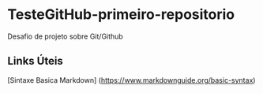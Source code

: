 # TesteGitHub-primeiro-repositorio
Desafio de projeto sobre Git/Github

## Links Úteis 
[Sintaxe Basica Markdown] (https://www.markdownguide.org/basic-syntax)
